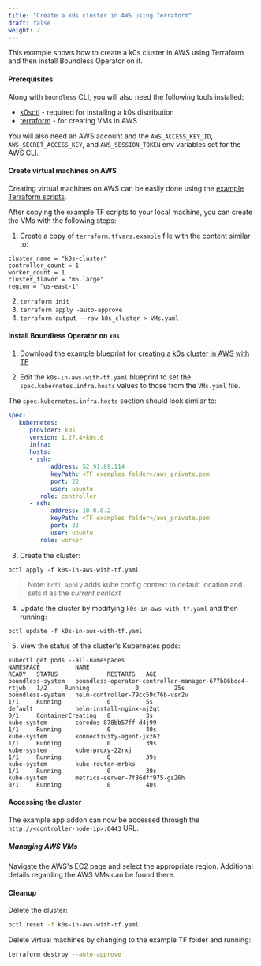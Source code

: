 ```yaml
---
title: "Create a k0s cluster in AWS using Terraform"
draft: false
weight: 2
---
```


This example shows how to create a k0s cluster in AWS using Terraform and then install Boundless Operator on it.

#### Prerequisites

Along with `boundless` CLI, you will also need the following tools installed:

* [k0sctl](https://github.com/k0sproject/k0sctl#installation) - required for installing a k0s distribution
* [terraform](https://developer.hashicorp.com/terraform/tutorials/aws-get-started/install-cli) - for creating VMs in AWS

You will also need an AWS account and the `AWS_ACCESS_KEY_ID`, `AWS_SECRET_ACCESS_KEY`, and `AWS_SESSION_TOKEN` env variables set for the AWS CLI.

#### Create virtual machines on AWS

Creating virtual machines on AWS can be easily done using the [example Terraform scripts](https://github.com/mirantiscontainers/boundless/tree/main/terraform/k0s-in-aws).

After copying the example TF scripts to your local machine, you can create the VMs with the following steps:

1. Create a copy of `terraform.tfvars.example` file with the content similar to:
```
cluster_name = "k0s-cluster"
controller_count = 1
worker_count = 1
cluster_flavor = "m5.large"
region = "us-east-1"
```
2. `terraform init`
3. `terraform apply -auto-approve`
4. `terraform output --raw k0s_cluster > VMs.yaml`

#### Install Boundless Operator on `k0s`

1. Download the example blueprint for [creating a k0s cluster in AWS with TF](https://github.com/mirantiscontainers/boundless/tree/main/blueprints/k0s-in-aws-with-tf/k0s-in-aws-with-tf.yaml)

2. Edit the `k0s-in-aws-with-tf.yaml` blueprint to set the `spec.kubernetes.infra.hosts` values to those from the `VMs.yaml` file.

The `spec.kubernetes.infra.hosts` section should look similar to:
```yaml
spec:
   kubernetes:
      provider: k0s
      version: 1.27.4+k0s.0
      infra:
      hosts:
      - ssh:
            address: 52.91.89.114
            keyPath: <TF examples folder>/aws_private.pem
            port: 22
            user: ubuntu
         role: controller
      - ssh:
            address: 10.0.0.2
            keyPath: <TF examples folder>/aws_private.pem
            port: 22
            user: ubuntu
         role: worker
```

3. Create the cluster:
```shell
bctl apply -f k0s-in-aws-with-tf.yaml
```
> Note: `bctl apply` adds kube config context to default location and sets it as the _current context_

4. Update the cluster by modifying `k0s-in-aws-with-tf.yaml` and then running:
```shell
bctl update -f k0s-in-aws-with-tf.yaml
```

5. View the status of the cluster's Kubernetes pods:
```
kubectl get pods --all-namespaces
NAMESPACE          NAME                                                     READY   STATUS              RESTARTS   AGE
boundless-system   boundless-operator-controller-manager-677b86bdc4-rtjwb   1/2     Running             0          25s
boundless-system   helm-controller-79cc59c76b-vsr2v                         1/1     Running             0          5s
default            helm-install-nginx-mj2qt                                 0/1     ContainerCreating   0          3s
kube-system        coredns-878bb57ff-d4j99                                  1/1     Running             0          40s
kube-system        konnectivity-agent-jkz62                                 1/1     Running             0          39s
kube-system        kube-proxy-22rxj                                         1/1     Running             0          39s
kube-system        kube-router-mrbks                                        1/1     Running             0          39s
kube-system        metrics-server-7f86dff975-gs26h                          0/1     Running             0          40s
```

#### Accessing the cluster

The example app addon can now be accessed through the `http://<controller-node-ip>:6443` URL.

##### Managing AWS VMs

Navigate the AWS's EC2 page and select the appropriate region. Additional details regarding the AWS VMs can be found there.

#### Cleanup

Delete the cluster:
``` bash
bctl reset -f k0s-in-aws-with-tf.yaml
```

Delete virtual machines by changing to the example TF folder and running:
``` bash
terraform destroy --auto-approve
```
